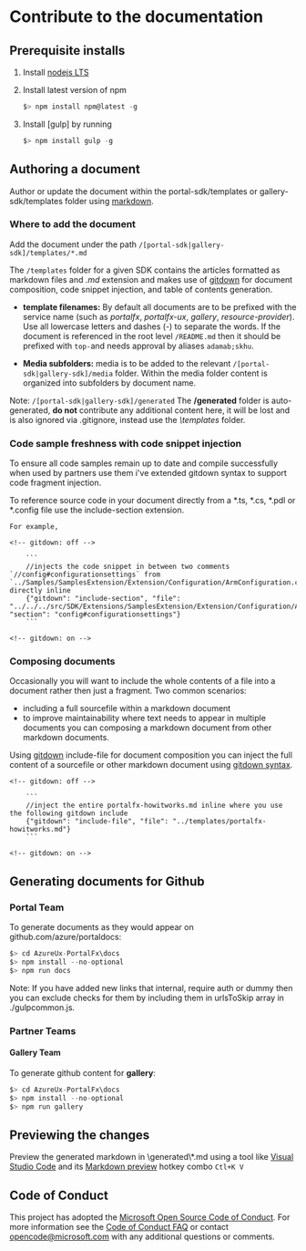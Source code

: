 
# Contribute to the documentation

## Prerequisite installs

1. Install [nodejs LTS ](https://nodejs.org/en/download/)
1. Install latest version of npm

   ```ts
   $> npm install npm@latest -g
   ```
1. Install [gulp] by running
    ```ts
    $> npm install gulp -g
    ```

## Authoring a document

Author or update the document within the portal-sdk/templates or gallery-sdk/templates folder using [markdown](http://daringfireball.net/projects/markdown/).

### Where to add the document

Add the document under the path `/[portal-sdk|gallery-sdk]/templates/*.md`

The `/templates` folder for a given SDK contains the articles formatted as markdown files and *.md* extension and makes use of [gitdown](https://www.npmjs.com/package/gitdown) for document composition, code snippet injection, and table of contents generation.

* **template filenames:** By default all documents are to be prefixed with the service name (such as *portalfx*, *portalfx-ux*, *gallery*, *resource-provider*). Use all lowercase letters and dashes (-) to separate the words. If the document is referenced in the root level `/README.md` then it should be prefixed with `top-`and needs approval by aliases `adamab;skhu`.

* **Media subfolders:** media is to be added to the relevant `/[portal-sdk|gallery-sdk]/media` folder. Within the media folder content is organized into subfolders by document name.

Note: `/[portal-sdk|gallery-sdk]/generated` The  **/generated** folder is auto-generated, **do not** contribute any additional content here, it will be lost and is also ignored via .gitignore, instead use the *\templates* folder.

### Code sample freshness with code snippet injection

To ensure all code samples remain up to date and compile successfully when used by partners use them i've extended gitdown syntax to support code fragment injection.

To reference source code in your document directly from a *.ts, *.cs, *.pdl or *.config file use the include-section extension.

    For example,

    <!-- gitdown: off -->

        ```
        //injects the code snippet in between two comments `//config#configurationsettings` from `../Samples/SamplesExtension/Extension/Configuration/ArmConfiguration.cs` directly inline
        {"gitdown": "include-section", "file": "../../../src/SDK/Extensions/SamplesExtension/Extension/Configuration/ArmConfiguration.cs", "section": "config#configurationsettings"}
        ```

    <!-- gitdown: on -->


### Composing documents

Occasionally you will want to include the whole contents of a file into a document rather then just a fragment. Two common scenarios:
- including a full sourcefile within a markdown document
- to improve maintainability where text needs to appear in multiple documents you can composing a markdown document from other markdown documents.

Using [gitdown](https://www.npmjs.com/package/gitdown) include-file for document composition you can inject the full content of a sourcefile or other markdown document using [gitdown syntax](https://github.com/gajus/gitdown).

    <!-- gitdown: off -->

        ```
        //inject the entire portalfx-howitworks.md inline where you use the following gitdown include
        {"gitdown": "include-file", "file": "../templates/portalfx-howitworks.md"}
        ```

    <!-- gitdown: on -->


## Generating documents for Github

### Portal Team

To generate documents as they would appear on github.com/azure/portaldocs:

```ts
$> cd AzureUx-PortalFx\docs
$> npm install --no-optional
$> npm run docs
```

Note: If you have added new links that internal, require auth or dummy then you can exclude checks for them by including them in urlsToSkip array in ./gulpcommon.js.

### Partner Teams

#### Gallery Team

To generate github content for **gallery**:

```ts
$> cd AzureUx-PortalFx\docs
$> npm install --no-optional
$> npm run gallery
```

## Previewing the changes

Preview the generated markdown in \\generated\\*.md using a tool like [Visual Studio Code](https://code.visualstudio.com/) and its [Markdown preview](https://code.visualstudio.com/Docs/languages/markdown#_markdown-preview) hotkey combo `Ctl+K V`

## Code of Conduct
This project has adopted the [Microsoft Open Source Code of Conduct](https://opensource.microsoft.com/codeofconduct/). For more information see the [Code of Conduct FAQ](https://opensource.microsoft.com/codeofconduct/faq/) or contact [opencode@microsoft.com](mailto:opencode@microsoft.com) with any additional questions or comments.
